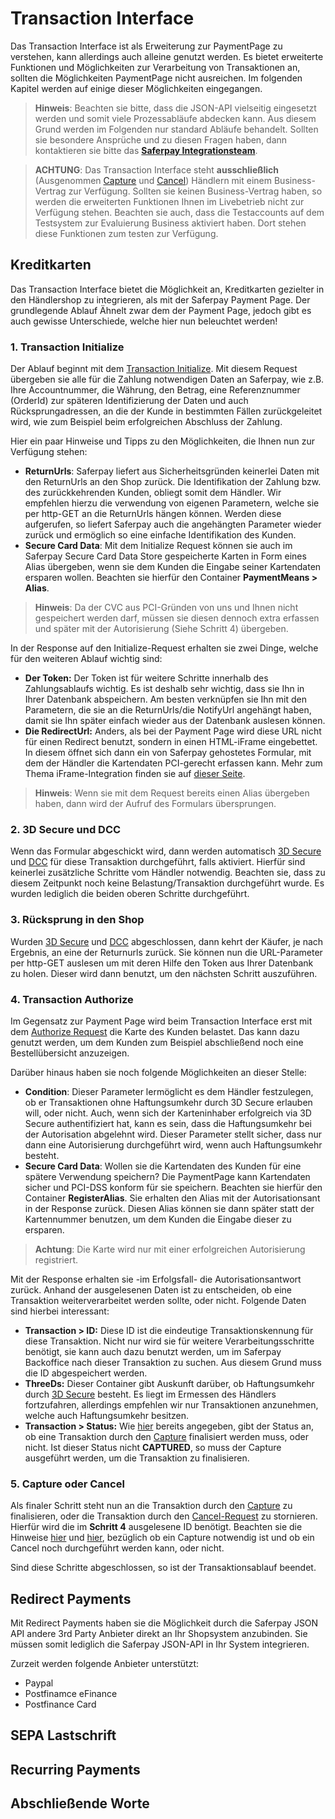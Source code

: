 # Transaction Interface

Das Transaction Interface ist als Erweiterung zur PaymentPage zu verstehen, kann allerdings auch alleine genutzt werden.
Es bietet erweiterte Funktionen und Möglichkeiten zur Verarbeitung von Transaktionen an, sollten die Möglichkeiten PaymentPage nicht ausreichen.
Im folgenden Kapitel werden auf einige dieser Möglichkeiten eingegangen.
>
>    <i class="glyphicon glyphicon-hand-right"></i> **Hinweis**: Beachten sie bitte, dass die JSON-API vielseitig eingesetzt werden und somit viele Prozessabläufe abdecken kann. Aus diesem Grund werden im Folgenden nur standard Abläufe behandelt. Sollten sie besondere Ansprüche und zu diesen Fragen haben, dann kontaktieren sie bitte das **[Saferpay Integrationsteam](https://saferpay.github.io/sndbx/contact.html)**.
>

>
>    <i class="glyphicon glyphicon-hand-right"></i> **ACHTUNG**: Das Transaction Interface steht **ausschließlich** (Ausgenommen [Capture](https://saferpay.github.io/jsonapi/#Payment_v1_Transaction_Capture) und [Cancel](https://saferpay.github.io/jsonapi/#Payment_v1_Transaction_Cancel)) Händlern mit einem Business-Vertrag zur Verfügung. Sollten sie keinen Business-Vertrag haben, so werden die erweiterten Funktionen Ihnen im Livebetrieb nicht zur Verfügung stehen. Beachten sie auch, dass die Testaccounts auf dem Testsystem zur Evaluierung Business aktiviert haben. Dort stehen diese Funktionen zum testen zur Verfügung.
>

## <a name="trx-kk"></a> Kreditkarten

Das Transaction Interface bietet die Möglichkeit an, Kreditkarten gezielter in den Händlershop zu integrieren, als mit der Saferpay Payment Page. Der grundlegende Ablauf Ähnelt zwar dem der Payment Page, jedoch gibt es auch gewisse Unterschiede, welche hier nun beleuchtet werden!

### 1. Transaction Initialize

Der Ablauf beginnt mit dem [Transaction Initialize](https://saferpay.github.io/jsonapi/#Payment_v1_Transaction_Initialize). Mit diesem Request übergeben sie alle für die Zahlung notwendigen Daten an Saferpay, wie z.B. Ihre Accountnummer, die Währung, den Betrag, eine Referenznummer (OrderId) zur späteren Identifizierung der Daten und auch Rücksprungadressen, an die der Kunde in bestimmten Fällen zurückgeleitet wird, wie zum Beispiel beim erfolgreichen Abschluss der Zahlung.

Hier ein paar Hinweise und Tipps zu den Möglichkeiten, die Ihnen nun zur Verfügung stehen:

+ **ReturnUrls**: Saferpay liefert aus Sicherheitsgründen keinerlei Daten mit den ReturnUrls an den Shop zurück. Die Identifikation der Zahlung bzw. des zurückkehrenden Kunden, obliegt somit dem Händler. Wir empfehlen hierzu die verwendung von eigenen Parametern, welche sie per http-GET an die ReturnUrls hängen können. Werden diese aufgerufen, so liefert Saferpay auch die angehängten Parameter wieder zurück und ermöglich so eine einfache Identifikation des Kunden.
+ **Secure Card Data**: Mit dem Initialize Request können sie auch im Saferpay Secure Card Data Store gespeicherte Karten in Form eines Alias übergeben, wenn sie dem Kunden die Eingabe seiner Kartendaten ersparen wollen. Beachten sie hierfür den Container **PaymentMeans > Alias**.

>
>    <i class="glyphicon glyphicon-hand-right"></i> **Hinweis**: Da der CVC aus PCI-Gründen von uns und Ihnen nicht gespeichert werden darf, müssen sie diesen dennoch extra erfassen und später mit der Autorisierung (Siehe Schritt 4) übergeben.
>

In der Response auf den Initialize-Request erhalten sie zwei Dinge, welche für den weiteren Ablauf wichtig sind:

+ **Der Token:** Der Token ist für weitere Schritte innerhalb des Zahlungsablaufs wichtig. Es ist deshalb sehr wichtig, dass sie Ihn in Ihrer Datenbank abspeichern. Am besten verknüpfen sie Ihn mit den Parametern, die sie an die ReturnUrls/die NotifyUrl angehängt haben, damit sie Ihn später einfach wieder aus der Datenbank auslesen können.
+ **Die RedirectUrl:** Anders, als bei der Payment Page wird diese URL nicht für einen Redirect benutzt, sondern in einen HTML-iFrame eingebettet. In diesem öffnet sich dann ein von Saferpay gehostetes Formular, mit dem der Händler die Kartendaten PCI-gerecht erfassen kann. Mehr zum Thema iFrame-Integration finden sie auf [dieser Seite](https://saferpay.github.io/sndbx/CssiFrame.html).
>
>    <i class="glyphicon glyphicon-hand-right"></i> **Hinweis**: Wenn sie mit dem Request bereits einen Alias übergeben haben, dann wird der Aufruf des Formulars übersprungen. 
>

### 2. 3D Secure und DCC

Wenn das Formular abgeschickt wird, dann werden automatisch [3D Secure](https://saferpay.github.io/sndbx/index.html#3ds) und [DCC](https://saferpay.github.io/sndbx/index.html#dcc) für diese Transaktion durchgeführt, falls aktiviert.
Hierfür sind keinerlei zusätzliche Schritte vom Händler notwendig.
Beachten sie, dass zu diesem Zeitpunkt noch keine Belastung/Transaktion durchgeführt wurde. Es wurden lediglich die beiden oberen Schritte durchgeführt.

### 3. Rücksprung in den Shop

Wurden [3D Secure](https://saferpay.github.io/sndbx/index.html#3ds) und [DCC](https://saferpay.github.io/sndbx/index.html#dcc) abgeschlossen, dann kehrt der Käufer, je nach Ergebnis, an eine der Returnurls zurück.
Sie können nun die URL-Parameter per http-GET auslesen um mit deren Hilfe den Token aus Ihrer Datenbank zu holen.
Dieser wird dann benutzt, um den nächsten Schritt auszuführen.

### 4. Transaction Authorize

Im Gegensatz zur Payment Page wird beim Transaction Interface erst mit dem [Authorize Request](https://saferpay.github.io/jsonapi/#Payment_v1_Transaction_Authorize) die Karte des Kunden belastet. Das kann dazu genutzt werden, um dem Kunden zum Beispiel abschließend noch eine Bestellübersicht anzuzeigen.

Darüber hinaus haben sie noch folgende Möglichkeiten an dieser Stelle:

+ **Condition**: Dieser Parameter lermöglicht es dem Händler festzulegen, ob er Transaktionen ohne Haftungsumkehr durch 3D Secure erlauben will, oder nicht. Auch, wenn sich der Karteninhaber erfolgreich via 3D Secure authentifiziert hat, kann es sein, dass die Haftungsumkehr bei der Autorisation abgelehnt wird. Dieser Parameter stellt sicher, dass nur dann eine Autorisierung durchgeführt wird, wenn auch Haftungsumkehr besteht.
+ **Secure Card Data**: Wollen sie die Kartendaten des Kunden für eine spätere Verwendung speichern? Die PaymentPage kann Kartendaten sicher und PCI-DSS konform für sie speichern. Beachten sie hierfür den Container **RegisterAlias**. Sie erhalten den Alias mit der Autorisationsant in der Response zurück. Diesen Alias können sie dann später statt der Kartennummer benutzen, um dem Kunden die Eingabe dieser zu ersparen.

>
>    <i class="glyphicon glyphicon-hand-right"></i> **Achtung**: Die Karte wird nur mit einer erfolgreichen Autorisierung registriert.
>

Mit der Response erhalten sie -im Erfolgsfall- die Autorisationsantwort zurück.
Anhand der ausgelesenen Daten ist zu entscheiden, ob eine Transaktion weiterverarbeitet werden sollte, oder nicht.
Folgende Daten sind hierbei interessant:

+ **Transaction > ID:** Diese ID ist die eindeutige Transaktionskennung für diese Transaktion. Nicht nur wird sie für weitere Verarbeitungsschritte benötigt, sie kann auch dazu benutzt werden, um im Saferpay Backoffice nach dieser Transaktion zu suchen. Aus diesem Grund muss die ID abgespeichert werden.
+ **ThreeDs:** Dieser Container gibt Auskunft darüber, ob Haftungsumkehr durch [3D Secure](https://saferpay.github.io/sndbx/index.html#3ds) besteht. Es liegt im Ermessen des Händlers fortzufahren, allerdings empfehlen wir nur Transaktionen anzunehmen, welche auch Haftungsumkehr besitzen. 
+ **Transaction > Status:** Wie [hier](https://saferpay.github.io/sndbx/General.html#capture-batch) bereits angegeben, gibt der Status an, ob eine Transaktion durch den [Capture](https://saferpay.github.io/jsonapi/#Payment_v1_Transaction_Capture) finalisiert werden muss, oder nicht. Ist dieser Status nicht **CAPTURED**, so muss der Capture ausgeführt werden, um die Transaktion zu finalisieren.

### 5. Capture oder Cancel

Als finaler Schritt steht nun an die Transaktion durch den [Capture](https://saferpay.github.io/jsonapi/#Payment_v1_Transaction_Capture) zu finalisieren, oder die Transaktion durch den [Cancel-Request](https://saferpay.github.io/jsonapi/#Payment_v1_Transaction_Cancel) zu stornieren. Hierfür wird die im **Schritt 4** ausgelesene ID benötigt. Beachten sie die Hinweise [hier](https://saferpay.github.io/sndbx/General.html#capture-batch) und [hier](https://saferpay.github.io/sndbx/General.html#cancel-refund), bezüglich ob ein Capture notwendig ist und ob ein Cancel noch durchgeführt werden kann, oder nicht.

Sind diese Schritte abgeschlossen, so ist der Transaktionsablauf beendet.

## <a name="trx-rp"></a> Redirect Payments

Mit Redirect Payments haben sie die Möglichkeit durch die Saferpay JSON API andere 3rd Party Anbieter direkt an Ihr Shopsystem anzubinden. Sie müssen somit lediglich die Saferpay JSON-API in Ihr System integrieren.

Zurzeit werden folgende Anbieter unterstützt:

+ Paypal
+ Postfinamce eFinance
+ Postfinance Card

## <a name="trx-sepa"></a> SEPA Lastschrift

## <a name="trx-recurring"></a> Recurring Payments

## <a name="trx-end"></a> Abschließende Worte

